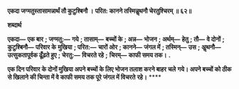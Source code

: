 **एकदा जग्मतुस्तासामन्नार्थं तौ कुटुश्बिनौ ।** **परित: कानने तस्मिन्नॢथनौ चेरतुश्चिरम् ॥ ६२॥** 

**शब्दार्थ** 

**एकदा—** **एक बार** **; जग्मतु:—** **गये** **; तासाम्—** **बच्चों के** **; अन्न—** **भोजन** **; अर्थम्—** **हेतु** **; तौ—** **वे दोनों** **; कुटुश्बिनौ—** **परिवार के** **मुखिया** **; परित:—** **चारों ओर** **; कानने—** **जंगल में** **; तस्मिन्—** **उस** **; अॢथनौ—** **उत्सुकतापूर्वक ढूँढ़ते हुए** **; चेरतु:—** **विचरते रहे** **;** **चिरम्—** **काफी समय तक।** **.** 

**एक दिन परिवार के दोनों मुखिया अपने बच्चों के लिए भोजन तलाश करने बाहर चले** **गये। अपने बच्चों को ठीक से खिलाने की चिन्ता में वे काफी समय तक पूरे जंगल में विचरते** **रहे।** **** 